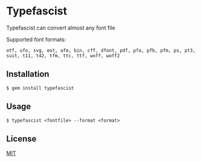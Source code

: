# Typefascist

Typefascist can convert almost any font file

Supported font formats:
```
otf, ufo, svg, eot, afm, bin, cff, dfont, pdf, pfa, pfb, pfm, ps, pt3, suit, t11, t42, tfm, ttc, ttf, woff, woff2
```

## Installation
```
$ gem install typefascist
```

## Usage

```
$ typefascist <fontfile> --format <format>
```

## License
[MIT](https://tldrlegal.com/license/mit-license)

